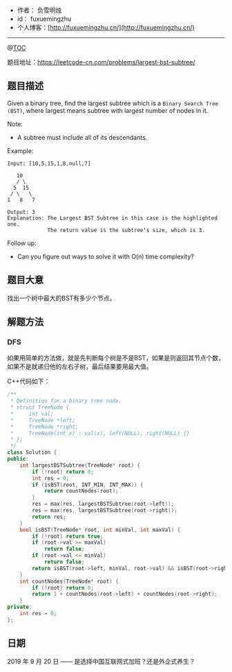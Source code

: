 

- 作者：    负雪明烛
- id：      fuxuemingzhu
- 个人博客：[http://fuxuemingzhu.cn/](http://fuxuemingzhu.cn/)

---
@[TOC](目录)


题目地址：https://leetcode-cn.com/problems/largest-bst-subtree/

## 题目描述

Given a binary tree, find the largest subtree which is a `Binary Search Tree (BST)`, where largest means subtree with largest number of nodes in it.

Note:

- A subtree must include all of its descendants.

Example:

    Input: [10,5,15,1,8,null,7]
    
       10 
       / \ 
      5  15 
     / \   \ 
    1   8   7
    
    Output: 3
    Explanation: The Largest BST Subtree in this case is the highlighted one.
                 The return value is the subtree's size, which is 3.

Follow up:
- Can you figure out ways to solve it with O(n) time complexity?


## 题目大意

找出一个树中最大的BST有多少个节点。

## 解题方法

### DFS

如果用简单的方法做，就是先判断每个树是不是BST，如果是则返回其节点个数，如果不是就递归他的左右子树，最后结果要用最大值。

C++代码如下：

```cpp
/**
 * Definition for a binary tree node.
 * struct TreeNode {
 *     int val;
 *     TreeNode *left;
 *     TreeNode *right;
 *     TreeNode(int x) : val(x), left(NULL), right(NULL) {}
 * };
 */
class Solution {
public:
    int largestBSTSubtree(TreeNode* root) {
        if (!root) return 0;
        int res = 0;
        if (isBST(root, INT_MIN, INT_MAX)) {
            return countNodes(root);
        }
        res = max(res, largestBSTSubtree(root->left));
        res = max(res, largestBSTSubtree(root->right));
        return res;
    }
    bool isBST(TreeNode* root, int minVal, int maxVal) {
        if (!root) return true;
        if (root->val >= maxVal)
            return false;
        if (root->val <= minVal)
            return false;
        return isBST(root->left, minVal, root->val) && isBST(root->right, root->val, maxVal);
    }
    int countNodes(TreeNode* root) {
        if (!root) return 0;
        return 1 + countNodes(root->left) + countNodes(root->right);
    }
private:
    int res = 0;
};
```

## 日期

2019 年 9 月 20 日 —— 是选择中国互联网式加班？还是外企式养生？


  [1]: https://assets.leetcode.com/uploads/2018/10/12/maze_1_example_1.png
  [2]: https://assets.leetcode.com/uploads/2018/10/13/maze_1_example_2.png
